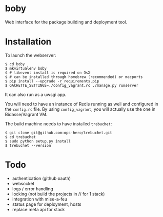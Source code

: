 boby
========

Web interface for the package building and deployment tool.

Installation
============

To launch the webserver:

    $ cd boby
    $ mkvirtualenv boby
    $ # libevent install is required on OsX
    $ # can be installed through homebrew (recommended) or macports
    $ pip install --upgrade -r requirements.pip
    $ GACHETTE_SETTINGS=./config_vagrant.rc ./manage.py runserver
    
It can also run as a uwsgi app.

You will need to have an instance of Redis running as well and configured in the `config.rc` file.
By using `config_vagrant`, you will actually use the one in Bidasse/Vagrant VM.

The build machine needs to have installed `trebuchet`:

    $ git clone git@github.com:ops-hero/trebuchet.git
    $ cd trebuchet
    $ sudo python setup.py install
    $ trebuchet --version


Todo
====

* authentication (github oauth)
* websocket
* logs / error handling
* locking (not build the projects in // for 1 stack)
* integration with mise-a-feu
* status page for deployment, hosts
* replace meta api for stack
